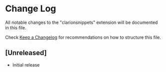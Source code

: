 # Change Log
All notable changes to the "clarionsnippets" extension will be documented in this file.

Check [Keep a Changelog](http://keepachangelog.com/) for recommendations on how to structure this file.

## [Unreleased]
- Initial release